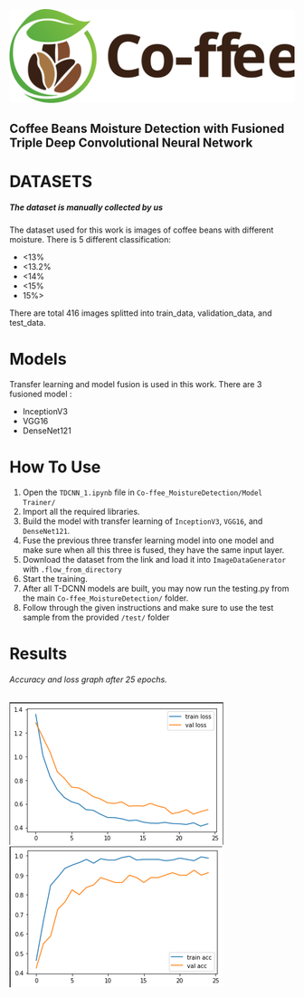 ![Co-ffee logo](https://github.com/ivandityap/Co-ffee_MoistureDetection/blob/main/Images/logo2.svg)
## Coffee Beans Moisture Detection with Fusioned Triple Deep Convolutional Neural Network
# DATASETS
##### The dataset is manually collected by us
The dataset used for this work is images of coffee beans with different moisture. There is 5 different classification:
- <13%
- <13.2%
- <14%
- <15%
- 15%>

There are total 416 images splitted into train_data, validation_data, and test_data.
# Models
Transfer learning and model fusion is used in this work. There are 3 fusioned model :
- InceptionV3
- VGG16
- DenseNet121
# How To Use
1. Open the `TDCNN_1.ipynb` file in `Co-ffee_MoistureDetection/Model Trainer/`
2. Import all the required libraries.
3. Build the model with transfer learning of `InceptionV3`, `VGG16`, and `DenseNet121`. 
4. Fuse the previous three transfer learning model into one model and make sure when all this three is fused, they have the same input layer.
5. Download the dataset from the link and load it into `ImageDataGenerator` with `.flow_from_directory`
6. Start the training.
7. After all T-DCNN models are built, you may now run the testing.py from the main `Co-ffee_MoistureDetection/` folder.
8. Follow through the given instructions and make sure to use the test sample from the provided `/test/` folder
# Results
###### Accuracy and loss graph after 25 epochs.
![Co-ffee logo](https://github.com/ivandityap/Co-ffee_MoistureDetection/blob/main/Images/res1.png)
![Co-ffee logo](https://github.com/ivandityap/Co-ffee_MoistureDetection/blob/main/Images/Screenshot%202022-06-12%20135755.png)
